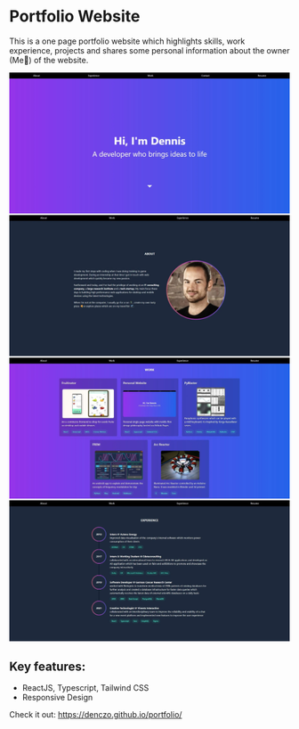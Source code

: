 # Portfolio Website

This is a one page portfolio website which highlights skills, work experience, projects and shares some personal information about the owner (Me👋) of the website.


![Desktop View](./frontend/public/content/Home.webp?raw=true "Home")
![Desktop View](./frontend/public/content/About.webp?raw=true "About")
![Desktop View](./frontend/public/content/Work.webp?raw=true "Work")
![Desktop View](./frontend/public/content/Experience.webp?raw=true "Experience")

## Key features:

- ReactJS, Typescript, Tailwind CSS
- Responsive Design

Check it out:
https://denczo.github.io/portfolio/